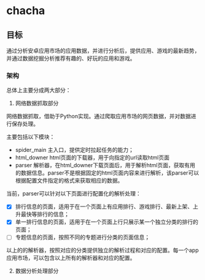 # chacha

## 目标

通过分析安卓应用市场的应用数据，并进行分析后，提供应用、游戏的最新趋势，并通过数据挖掘分析推荐有趣的、好玩的应用和游戏。

### 架构

总体上主要分成两大部分：

1. 网络数据抓取部分

网络数据抓取，借助于Python实现。通过爬取应用市场的网页数据，并对数据进行保存处理。

主要包括以下模块：
+ spider_main 主入口，提供定时拉起任务的能力；
+ html_downer html页面的下载器，用于向指定的url读取html页面
+ parser 解析器，在html_downer下载页面后，用于解析html页面，获取有用的数据信息。parser不是根据固定的html页面内容来进行解析，该parser可以根据配置文件指定的格式来获取相应的数据。

当前，parser可以针对以下页面进行配置化的解析处理：
- [x] 排行信息的页面，适用于在一个页面上有应用排行、游戏排行、最新上架、上升最快等排行的信息；
- [x] 单一排行信息的页面，适用于在一个页面上行只展示某一个独立分类的排行的页面；
- [ ] 专题信息的页面，按照不同的专题进行分类的页面信息；

以上的的解析器，按照对应的分类提供独立的解析过程和对应的配置。每一个app应用市场，可以包含以上所有的解析器和对应的配置。


2. 数据分析处理部分
